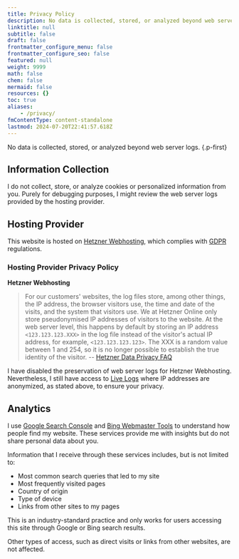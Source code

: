 ```yaml
---
title: Privacy Policy
description: No data is collected, stored, or analyzed beyond web server logs.
linktitle: null
subtitle: false
draft: false
frontmatter_configure_menu: false
frontmatter_configure_seo: false
featured: null
weight: 9999
math: false
chem: false
mermaid: false
resources: {}
toc: true
aliases:
    - /privacy/
fmContentType: content-standalone
lastmod: 2024-07-20T22:41:57.618Z
---
```


No data is collected, stored, or analyzed beyond web server logs.
{.p-first} <!-- more -->

## Information Collection

I do not collect, store, or analyze cookies or personalized information from you.
Purely for debugging purposes, I might review the web server logs provided by the hosting provider.

## Hosting Provider

This website is hosted on [Hetzner Webhosting](https://www.hetzner.com/webhosting), which complies with [GDPR](https://gdpr-info.eu) regulations.

### Hosting Provider Privacy Policy

**Hetzner Webhosting**

> For our customers' websites, the log files store, among other things, the IP address, the browser visitors use, the time and date of the visits, and the system that visitors use. We at Hetzner Online only store pseudonymised IP addresses of visitors to the website. At the web server level, this happens by default by storing an IP address `<123.123.123.XXX>` in the log file instead of the visitor's actual IP address, for example, `<123.123.123.123>`. The XXX is a random value between 1 and 254, so it is no longer possible to establish the true identity of the visitor.
> -- [Hetzner Data Privacy FAQ](https://docs.hetzner.com/general/general-terms-and-conditions/data-privacy-faq/)

I have disabled the preservation of web server logs for Hetzner Webhosting. Nevertheless, I still have access to [Live Logs](https://docs.hetzner.com/konsoleh/account-management/statistics/live-logs) where IP addresses are anonymized, as stated above, to ensure your privacy.

## Analytics

I use [Google Search Console](https://search.google.com/search-console) and [Bing Webmaster Tools](https://www.bing.com/webmasters) to understand how people find my website. These services provide me with insights but do not share personal data about you.

Information that I receive through these services includes, but is not limited to:

- Most common search queries that led to my site
- Most frequently visited pages
- Country of origin
- Type of device
- Links from other sites to my pages

This is an industry-standard practice and only works for users accessing this site through Google or Bing search results.

Other types of access, such as direct visits or links from other websites, are not affected.
